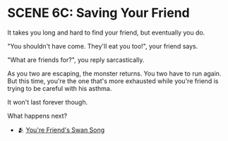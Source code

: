 # SCENE 6C: Saving Your Friend

It takes you long and hard to find your friend, but eventually you do.

"You shouldn't have come. They'll eat you too!", your friend says.

"What are friends for?", you reply sarcastically.

As you two are escaping, the monster returns. You two have to run again. But this time, you're the one that's more exhausted while you're friend is trying to be careful with his asthma.

It won't last forever though.

What happens next? 
- 🫂 [You're Friend's Swan Song](./scene7c.md)